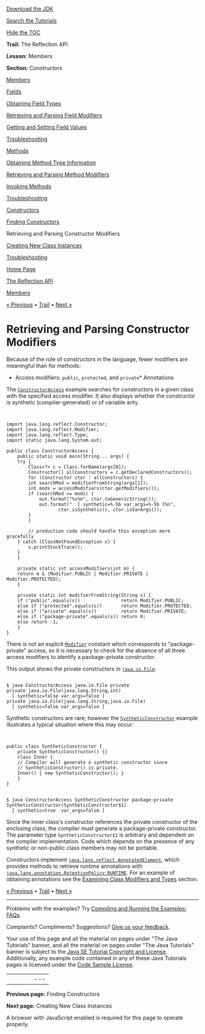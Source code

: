 [Download
the JDK](http://java.sun.com/javase/6/download.jsp)
  
[Search the
Tutorials](../../search.html)
  
[Hide the TOC](javascript:toggleLeft())

**Trail:** The Reflection API
  
**Lesson:** Members
  
**Section:** Constructors

[Members](index.html)

[Fields](field.html)

[Obtaining Field Types](fieldTypes.html)

[Retrieving and Parsing Field Modifiers](fieldModifiers.html)

[Getting and Setting Field Values](fieldValues.html)

[Troubleshooting](fieldTrouble.html)

[Methods](method.html)

[Obtaining Method Type Information](methodType.html)

[Retrieving and Parsing Method Modifiers](methodModifiers.html)

[Invoking Methods](methodInvocation.html)

[Troubleshooting](methodTrouble.html)

[Constructors](ctor.html)

[Finding Constructors](ctorLocation.html)

Retrieving and Parsing Constructor Modifiers

[Creating New Class Instances](ctorInstance.html)

[Troubleshooting](ctorTrouble.html)

[Home Page](../../index.html)
>
[The Reflection API](../index.html)
>
[Members](index.html)

[« Previous](ctorLocation.html) • [Trail](../TOC.html) • [Next »](ctorInstance.html)

# Retrieving and Parsing Constructor Modifiers

Because of the role of constructors in the language, fewer modifiers are
meaningful than for methods:

* Access modifiers: `public`, `protected`, and
  `private`* Annotations

The
[`ConstructorAccess`](example/ConstructorAccess.java)
example searches for constructors in a given class with the specified access
modifier. It also displays whether the constructor is synthetic
(compiler-generated) or of variable arity.

```


import java.lang.reflect.Constructor;
import java.lang.reflect.Modifier;
import java.lang.reflect.Type;
import static java.lang.System.out;

public class ConstructorAccess {
    public static void main(String... args) {
	try {
	    Class<?> c = Class.forName(args[0]);
	    Constructor[] allConstructors = c.getDeclaredConstructors();
	    for (Constructor ctor : allConstructors) {
		int searchMod = modifierFromString(args[1]);
		int mods = accessModifiers(ctor.getModifiers());
		if (searchMod == mods) {
		    out.format("%s%n", ctor.toGenericString());
		    out.format("  [ synthetic=%-5b var_args=%-5b ]%n",
			       ctor.isSynthetic(), ctor.isVarArgs());
		}
	    }

        // production code should handle this exception more gracefully
	} catch (ClassNotFoundException x) {
	    x.printStackTrace();
	}
    }

    private static int accessModifiers(int m) {
	return m & (Modifier.PUBLIC | Modifier.PRIVATE | Modifier.PROTECTED);
    }

    private static int modifierFromString(String s) {
	if ("public".equals(s))               return Modifier.PUBLIC;
	else if ("protected".equals(s))       return Modifier.PROTECTED;
	else if ("private".equals(s))         return Modifier.PRIVATE;
	else if ("package-private".equals(s)) return 0;
	else return -1;
    }
}

```

There is not an explicit
[`Modifier`](http://download.oracle.com/javase/7/docs/api/java/lang/reflect/Modifier.html)
constant which corresponds to "package-private" access, so it is necessary to
check for the absence of all three access modifiers to identify a
package-private constructor.

This output shows the private constructors in
[`java.io.File`](http://download.oracle.com/javase/7/docs/api/java/io/File.html):

```

$ java ConstructorAccess java.io.File private
private java.io.File(java.lang.String,int)
  [ synthetic=false var_args=false ]
private java.io.File(java.lang.String,java.io.File)
  [ synthetic=false var_args=false ]

```

Synthetic constructors are rare; however the
[`SyntheticConstructor`](example/SyntheticConstructor.java)
example illustrates a typical situation where this may occur:

```


public class SyntheticConstructor {
    private SyntheticConstructor() {}
    class Inner {
	// Compiler will generate a synthetic constructor since
	// SyntheticConstructor() is private.
	Inner() { new SyntheticConstructor(); }
    }
}

```

```

$ java ConstructorAccess SyntheticConstructor package-private
SyntheticConstructor(SyntheticConstructor$1)
  [ synthetic=true  var_args=false ]

```

Since the inner class's constructor references the private constructor of
the enclosing class, the compiler must generate a package-private constructor.
The parameter type `SyntheticConstructor$1` is arbitrary and
dependent on the compiler implementation. Code which depends on the presence
of any synthetic or non-public class members may not be portable.

Constructors implement
[`java.lang.reflect.AnnotatedElement`](http://download.oracle.com/javase/7/docs/api/java/lang/reflect/AnnotatedElement.html), which provides methods to retrieve runtime annotations with
[`java.lang.annotation.RetentionPolicy.RUNTIME`](http://download.oracle.com/javase/7/docs/api/java/lang/annotation/RetentionPolicy.html#RUNTIME). For an example of obtaining annotations see the [Examining Class Modifiers and Types](../class/classModifiers.html)
section.

[« Previous](ctorLocation.html)
•
[Trail](../TOC.html)
•
[Next »](ctorInstance.html)

---

Problems with the examples? Try [Compiling and Running
the Examples: FAQs](../../information/run-examples.html).
  
Complaints? Compliments? Suggestions? [Give
us your feedback](http://download.oracle.com/javase/feedback.html).

Your use of this page and all the material on pages under "The Java Tutorials" banner,
and all the material on pages under "The Java Tutorials" banner is subject to the [Java SE Tutorial Copyright
and License](../../information/license.html).
Additionally, any example code contained in any of these Java
Tutorials pages is licensed under the
[Code
Sample License](http://developers.sun.com/license/berkeley_license.html).

|  |  |  |  |  |
| --- | --- | --- | --- | --- |
| |  |  | | --- | --- | | duke image | Oracle logo | | [About Oracle](http://www.oracle.com/us/corporate/index.html) | [Oracle Technology Network](http://www.oracle.com/technology/index.html) | [Terms of Service](https://www.samplecode.oracle.com/servlets/CompulsoryClickThrough?type=TermsOfService) | Copyright © 1995, 2011 Oracle and/or its affiliates. All rights reserved. |

**Previous page:** Finding Constructors
  
**Next page:** Creating New Class Instances




A browser with JavaScript enabled is required for this page to operate properly.